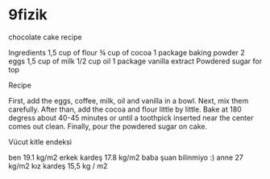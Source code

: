# 9fizik
chocolate cake recipe

Ingredients
1,5 cup of flour
¾ cup of cocoa
1 package baking powder
2 eggs
1,5 cup of milk
1/2 cup oil
1 package vanilla extract
Powdered sugar for top



Recipe

First, add the eggs, coffee, milk, oil and vanilla in a bowl. Next, mix them carefully. After than, add the cocoa and flour little by little. Bake at 180 degress about 40-45 minutes or until a toothpick inserted near the center comes out clean. Finally, pour the powdered sugar on cake.



Vücut kitle endeksi

ben 19.1 kg/m2
erkek kardeş 17.8 kg/m2
baba şuan bilinmiyo :)
anne 27 kg/m2
kız kardeş 15,5 kg / m2
